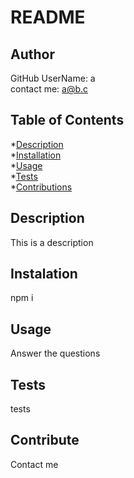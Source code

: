 # README

  ## Author
  GitHub UserName: a  
  contact me: a@b.c

  ## Table of Contents
  *[Description](#description)  
  *[Installation](#install)  
  *[Usage](#usage)  
  *[Tests](#test)  
  *[Contributions](#contribution)

  ## Description
  This is a description

  ## Instalation
  npm i

  ## Usage
  Answer the questions

  ## Tests
  tests

  ## Contribute
  Contact me
  